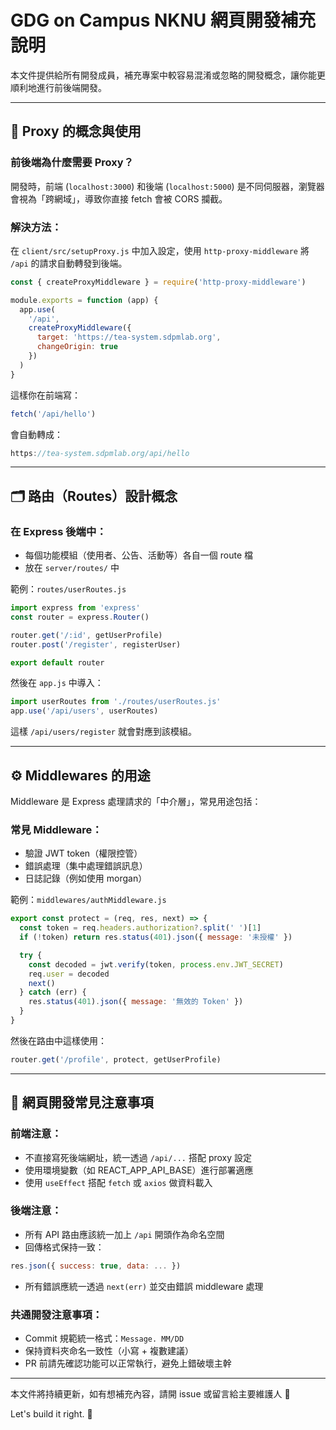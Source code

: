 ﻿# GDG on Campus NKNU 網頁開發補充說明

本文件提供給所有開發成員，補充專案中較容易混淆或忽略的開發概念，讓你能更順利地進行前後端開發。

---

## 🔁 Proxy 的概念與使用

### 前後端為什麼需要 Proxy？
開發時，前端 (`localhost:3000`) 和後端 (`localhost:5000`) 是不同伺服器，瀏覽器會視為「跨網域」，導致你直接 fetch 會被 CORS 攔截。

### 解決方法：
在 `client/src/setupProxy.js` 中加入設定，使用 `http-proxy-middleware` 將 `/api` 的請求自動轉發到後端。

```js
const { createProxyMiddleware } = require('http-proxy-middleware')

module.exports = function (app) {
  app.use(
    '/api',
    createProxyMiddleware({
      target: 'https://tea-system.sdpmlab.org',
      changeOrigin: true
    })
  )
}
```

這樣你在前端寫：
```js
fetch('/api/hello')
```
會自動轉成：
```js
https://tea-system.sdpmlab.org/api/hello
```

---

## 🗂️ 路由（Routes）設計概念

### 在 Express 後端中：
- 每個功能模組（使用者、公告、活動等）各自一個 route 檔
- 放在 `server/routes/` 中

範例：`routes/userRoutes.js`
```js
import express from 'express'
const router = express.Router()

router.get('/:id', getUserProfile)
router.post('/register', registerUser)

export default router
```

然後在 `app.js` 中導入：
```js
import userRoutes from './routes/userRoutes.js'
app.use('/api/users', userRoutes)
```
這樣 `/api/users/register` 就會對應到該模組。

---

## ⚙️ Middlewares 的用途

Middleware 是 Express 處理請求的「中介層」，常見用途包括：

### 常見 Middleware：
- 驗證 JWT token（權限控管）
- 錯誤處理（集中處理錯誤訊息）
- 日誌記錄（例如使用 morgan）

範例：`middlewares/authMiddleware.js`
```js
export const protect = (req, res, next) => {
  const token = req.headers.authorization?.split(' ')[1]
  if (!token) return res.status(401).json({ message: '未授權' })

  try {
    const decoded = jwt.verify(token, process.env.JWT_SECRET)
    req.user = decoded
    next()
  } catch (err) {
    res.status(401).json({ message: '無效的 Token' })
  }
}
```

然後在路由中這樣使用：
```js
router.get('/profile', protect, getUserProfile)
```

---

## 📌 網頁開發常見注意事項

### 前端注意：
- 不直接寫死後端網址，統一透過 `/api/...` 搭配 proxy 設定
- 使用環境變數（如 REACT_APP_API_BASE）進行部署適應
- 使用 `useEffect` 搭配 `fetch` 或 `axios` 做資料載入

### 後端注意：
- 所有 API 路由應該統一加上 `/api` 開頭作為命名空間
- 回傳格式保持一致：
```js
res.json({ success: true, data: ... })
```
- 所有錯誤應統一透過 `next(err)` 並交由錯誤 middleware 處理

### 共通開發注意事項：
- Commit 規範統一格式：`Message. MM/DD`
- 保持資料夾命名一致性（小寫 + 複數建議）
- PR 前請先確認功能可以正常執行，避免上錯破壞主幹

---

本文件將持續更新，如有想補充內容，請開 issue 或留言給主要維護人 🙌

Let's build it right. 🚀
